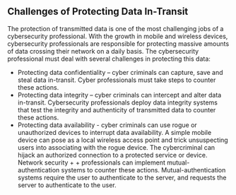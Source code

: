 ## Challenges of Protecting Data In-Transit

The protection of transmitted data is one of the most challenging jobs of a cybersecurity professional. With the growth in mobile and wireless devices, cybersecurity professionals are responsible for protecting massive amounts of data crossing their network on a daily basis. The cybersecurity professional must deal with several challenges in protecting this data:

+ Protecting data confidentiality – cyber criminals can capture, save and steal data in-transit. Cyber professionals must take steps to counter these actions.
+ Protecting data integrity – cyber criminals can intercept and alter data in-transit. Cybersecurity professionals deploy data integrity systems that test the integrity and authenticity of transmitted data to counter these actions.
+ Protecting data availability - cyber criminals can use rogue or unauthorized devices to interrupt data availability. A simple mobile device can pose as a local wireless access point and trick unsuspecting users into associating with the rogue device. The cybercriminal can hijack an authorized connection to a protected service or device. Network security + + professionals can implement mutual-authentication systems to counter these actions. Mutual-authentication systems require the user to authenticate to the server, and requests the server to authenticate to the user.
